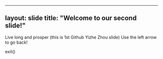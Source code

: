 


---
layout: slide
title: "Welcome to our second slide!"
---
Live long and prosper (this is 1st Github Yizhe Zhou slide)
Use the left arrow to go back!



exit()
